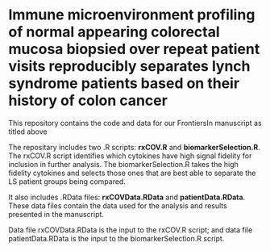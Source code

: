 # Immune microenvironment profiling of normal appearing colorectal mucosa biopsied over repeat patient visits reproducibly separates lynch syndrome patients based on their history of colon cancer

This repository contains the code and data for our FrontiersIn manuscript as titled above

The repositary includes two .R scripts: **rxCOV.R** and **biomarkerSelection.R**. The rxCOV.R script identifies which cytokines have high signal fidelity for inclusion in further analysis. The biomarkerSelection.R takes the high fidelity cytokines and selects those ones that are best able to separate the LS patient groups being compared.

It also includes .RData files: **rxCOVData.RData** and **patientData.RData**. These data files contain the data used for the analysis and results presented in the manuscript.

Data file rxCOVData.RData is the input to the rxCOV.R script; and data file patientData.RData is the input to the biomarkerSelection.R script.


